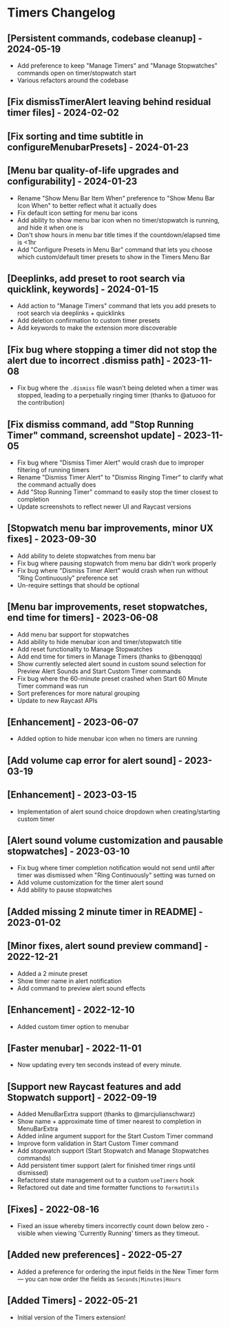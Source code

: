 # Timers Changelog

## [Persistent commands, codebase cleanup] - 2024-05-19
- Add preference to keep "Manage Timers" and "Manage Stopwatches" commands open on timer/stopwatch start
- Various refactors around the codebase

## [Fix dismissTimerAlert leaving behind residual timer files] - 2024-02-02

## [Fix sorting and time subtitle in configureMenubarPresets] - 2024-01-23

## [Menu bar quality-of-life upgrades and configurability] - 2024-01-23

- Rename "Show Menu Bar Item When" preference to "Show Menu Bar Icon When" to better reflect what it actually does
- Fix default icon setting for menu bar icons
- Add ability to show menu bar icon when no timer/stopwatch is running, and hide it when one is
- Don't show hours in menu bar title times if the countdown/elapsed time is <1hr
- Add "Configure Presets in Menu Bar" command that lets you choose which custom/default timer presets to show in the Timers Menu Bar

## [Deeplinks, add preset to root search via quicklink, keywords] - 2024-01-15

- Add action to "Manage Timers" command that lets you add presets to root search via deeplinks + quicklinks
- Add deletion confirmation to custom timer presets
- Add keywords to make the extension more discoverable

## [Fix bug where stopping a timer did not stop the alert due to incorrect .dismiss path] - 2023-11-08

- Fix bug where the `.dismiss` file wasn't being deleted when a timer was stopped, leading to a perpetually ringing timer (thanks to @atuooo for the contribution)

## [Fix dismiss command, add "Stop Running Timer" command, screenshot update] - 2023-11-05

- Fix bug where "Dismiss Timer Alert" would crash due to improper filtering of running timers
- Rename "Dismiss Timer Alert" to "Dismiss Ringing Timer" to clarify what the command actually does
- Add "Stop Running Timer" command to easily stop the timer closest to completion
- Update screenshots to reflect newer UI and Raycast versions

## [Stopwatch menu bar improvements, minor UX fixes] - 2023-09-30

- Add ability to delete stopwatches from menu bar
- Fix bug where pausing stopwatch from menu bar didn't work properly
- Fix bug where "Dismiss Timer Alert" would crash when run without "Ring Continuously" preference set
- Un-require settings that should be optional

## [Menu bar improvements, reset stopwatches, end time for timers] - 2023-06-08

- Add menu bar support for stopwatches
- Add ability to hide menubar icon and timer/stopwatch title
- Add reset functionality to Manage Stopwatches
- Add end time for timers in Manage Timers (thanks to @benqqqq)
- Show currently selected alert sound in custom sound selection for Preview Alert Sounds and Start Custom Timer commands
- Fix bug where the 60-minute preset crashed when Start 60 Minute Timer command was run
- Sort preferences for more natural grouping
- Update to new Raycast APIs

## [Enhancement] - 2023-06-07

- Added option to hide menubar icon when no timers are running

## [Add volume cap error for alert sound] - 2023-03-19

## [Enhancement] - 2023-03-15

- Implementation of alert sound choice dropdown when creating/starting custom timer

## [Alert sound volume customization and pausable stopwatches] - 2023-03-10

- Fix bug where timer completion notification would not send until after timer was dismissed when "Ring Continuously" setting was turned on
- Add volume customization for the timer alert sound
- Add ability to pause stopwatches

## [Added missing 2 minute timer in README] - 2023-01-02

## [Minor fixes, alert sound preview command] - 2022-12-21

- Added a 2 minute preset
- Show timer name in alert notification
- Add command to preview alert sound effects

## [Enhancement] - 2022-12-10

- Added custom timer option to menubar

## [Faster menubar] - 2022-11-01

- Now updating every ten seconds instead of every minute.

## [Support new Raycast features and add Stopwatch support] - 2022-09-19

- Added MenuBarExtra support (thanks to @marcjulianschwarz)
- Show name + approximate time of timer nearest to completion in MenuBarExtra
- Added inline argument support for the Start Custom Timer command
- Improve form validation in Start Custom Timer command
- Add stopwatch support (Start Stopwatch and Manage Stopwatches commands)
- Add persistent timer support (alert for finished timer rings until dismissed)
- Refactored state management out to a custom `useTimers` hook
- Refactored out date and time formatter functions to `formatUtils`

## [Fixes] - 2022-08-16

- Fixed an issue whereby timers incorrectly count down below zero - visible when viewing 'Currently Running' timers as they timeout.

## [Added new preferences] - 2022-05-27

- Added a preference for ordering the input fields in the New Timer form — you can now order the fields as `Seconds|Minutes|Hours`

## [Added Timers] - 2022-05-21

- Initial version of the Timers extension!
